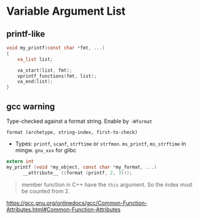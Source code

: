 # Variable Argument List

## printf-like

```c
void my_printf(const char *fmt, ...)
{
	va_list list;

	va_start(list, fmt);
	vprintf_functions(fmt, list);
	va_end(list);
}
```

## gcc warning

Type-checked against a format string. Enable by `-Wformat`

```
format (archetype, string-index, first-to-check)
```

* Types: `printf`, `scanf`, `strftime` or `strfmon`. `ms_printf`, `ms_strftime` in mingw. `gnu_xxx` for glibc

```c
extern int
my_printf (void *my_object, const char *my_format, ...)
      __attribute__ ((format (printf, 2, 3)));
```

> member function in C++ have the `this` argument. So the index must be counted from 2.

<https://gcc.gnu.org/onlinedocs/gcc/Common-Function-Attributes.html#Common-Function-Attributes>

